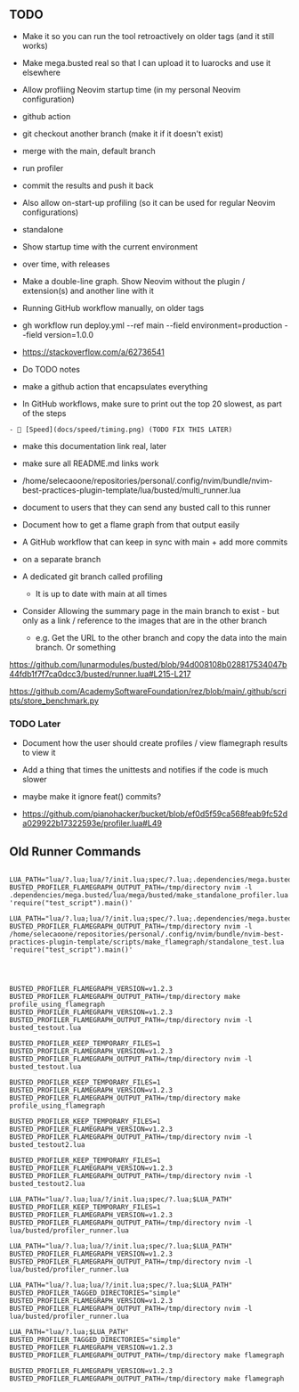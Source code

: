 ## TODO
- Make it so you can run the tool retroactively on older tags (and it still works)
- Make mega.busted real so that I can upload it to luarocks and use it elsewhere
- Allow profliing Neovim startup time (in my personal Neovim configuration)

- github action
 - git checkout another branch (make it if it doesn't exist)
 - merge with the main, default branch
 - run profiler
 - commit the results and push it back


- Also allow on-start-up profiling (so it can be used for regular Neovim configurations)
 - standalone
  - Show startup time with the current environment
 - over time, with releases
  - Make a double-line graph. Show Neovim without the plugin / extension(s) and another line with it



- Running GitHub workflow manually, on older tags
 - gh workflow run deploy.yml --ref main --field environment=production --field version=1.0.0
 - https://stackoverflow.com/a/62736541

- Do TODO notes
- make a github action that encapsulates everything
- In GitHub workflows, make sure to print out the top 20 slowest, as part of the steps


```
- 🚅 [Speed](docs/speed/timing.png) (TODO FIX THIS LATER)
```
 - make this documentation link real, later
 - make sure all README.md links work


- /home/selecaoone/repositories/personal/.config/nvim/bundle/nvim-best-practices-plugin-template/lua/busted/multi_runner.lua
 - document to users that they can send any busted call to this runner

- Document how to get a flame graph from that output easily

- A GitHub workflow that can keep in sync with main + add more commits
 - on a separate branch
 - A dedicated git branch called profiling
    - It is up to date with main at all times
 - Consider Allowing the summary page in the main branch to exist - but only as a link / reference to the images that are in the other branch
    - e.g. Get the URL to the other branch and copy the data into the main branch. Or something

https://github.com/lunarmodules/busted/blob/94d008108b028817534047b44fdb1f7f7ca0dcc3/busted/runner.lua#L215-L217

https://github.com/AcademySoftwareFoundation/rez/blob/main/.github/scripts/store_benchmark.py



### TODO Later
- Document how the user should create profiles / view flamegraph results to view it

- Add a thing that times the unittests and notifies if the code is much slower
 - maybe make it ignore feat() commits?



- https://github.com/pianohacker/bucket/blob/ef0d5f59ca568feab9fc52da029922b17322593e/profiler.lua#L49






## Old Runner Commands
```

LUA_PATH="lua/?.lua;lua/?/init.lua;spec/?.lua;.dependencies/mega.busted/lua/?.lua;$LUA_PATH" BUSTED_PROFILER_FLAMEGRAPH_OUTPUT_PATH=/tmp/directory nvim -l .dependencies/mega.busted/lua/mega/busted/make_standalone_profiler.lua 'require("test_script").main()'

LUA_PATH="lua/?.lua;lua/?/init.lua;spec/?.lua;.dependencies/mega.busted/lua/?.lua;$LUA_PATH" BUSTED_PROFILER_FLAMEGRAPH_OUTPUT_PATH=/tmp/directory nvim -l /home/selecaoone/repositories/personal/.config/nvim/bundle/nvim-best-practices-plugin-template/scripts/make_flamegraph/standalone_test.lua 'require("test_script").main()'




BUSTED_PROFILER_FLAMEGRAPH_VERSION=v1.2.3 BUSTED_PROFILER_FLAMEGRAPH_OUTPUT_PATH=/tmp/directory make profile_using_flamegraph
BUSTED_PROFILER_FLAMEGRAPH_VERSION=v1.2.3 BUSTED_PROFILER_FLAMEGRAPH_OUTPUT_PATH=/tmp/directory nvim -l busted_testout.lua

BUSTED_PROFILER_KEEP_TEMPORARY_FILES=1 BUSTED_PROFILER_FLAMEGRAPH_VERSION=v1.2.3 BUSTED_PROFILER_FLAMEGRAPH_OUTPUT_PATH=/tmp/directory nvim -l busted_testout.lua

BUSTED_PROFILER_KEEP_TEMPORARY_FILES=1 BUSTED_PROFILER_FLAMEGRAPH_VERSION=v1.2.3 BUSTED_PROFILER_FLAMEGRAPH_OUTPUT_PATH=/tmp/directory make profile_using_flamegraph

BUSTED_PROFILER_KEEP_TEMPORARY_FILES=1 BUSTED_PROFILER_FLAMEGRAPH_VERSION=v1.2.3 BUSTED_PROFILER_FLAMEGRAPH_OUTPUT_PATH=/tmp/directory nvim -l busted_testout2.lua

BUSTED_PROFILER_KEEP_TEMPORARY_FILES=1 BUSTED_PROFILER_FLAMEGRAPH_VERSION=v1.2.3 BUSTED_PROFILER_FLAMEGRAPH_OUTPUT_PATH=/tmp/directory nvim -l busted_testout2.lua

LUA_PATH="lua/?.lua;lua/?/init.lua;spec/?.lua;$LUA_PATH" BUSTED_PROFILER_KEEP_TEMPORARY_FILES=1 BUSTED_PROFILER_FLAMEGRAPH_VERSION=v1.2.3 BUSTED_PROFILER_FLAMEGRAPH_OUTPUT_PATH=/tmp/directory nvim -l lua/busted/profiler_runner.lua

LUA_PATH="lua/?.lua;lua/?/init.lua;spec/?.lua;$LUA_PATH" BUSTED_PROFILER_FLAMEGRAPH_VERSION=v1.2.3 BUSTED_PROFILER_FLAMEGRAPH_OUTPUT_PATH=/tmp/directory nvim -l lua/busted/profiler_runner.lua

LUA_PATH="lua/?.lua;lua/?/init.lua;spec/?.lua;$LUA_PATH" BUSTED_PROFILER_TAGGED_DIRECTORIES="simple" BUSTED_PROFILER_FLAMEGRAPH_VERSION=v1.2.3 BUSTED_PROFILER_FLAMEGRAPH_OUTPUT_PATH=/tmp/directory nvim -l lua/busted/profiler_runner.lua

LUA_PATH="lua/?.lua;$LUA_PATH" BUSTED_PROFILER_TAGGED_DIRECTORIES="simple" BUSTED_PROFILER_FLAMEGRAPH_VERSION=v1.2.3 BUSTED_PROFILER_FLAMEGRAPH_OUTPUT_PATH=/tmp/directory make flamegraph

BUSTED_PROFILER_FLAMEGRAPH_VERSION=v1.2.3 BUSTED_PROFILER_FLAMEGRAPH_OUTPUT_PATH=/tmp/directory make flamegraph
```
